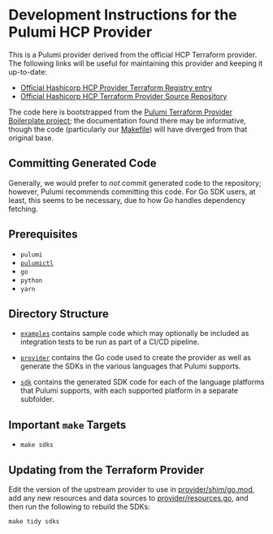# Development Instructions for the Pulumi HCP Provider

This is a Pulumi provider derived from the official HCP Terraform
provider. The following links will be useful for maintaining this
provider and keeping it up-to-date:

- [Official Hashicorp HCP Provider Terraform Registry entry](https://registry.terraform.io/providers/hashicorp/hcp/latest/docs)
- [Official Hashicorp HCP Terraform Provider Source Repository](https://github.com/hashicorp/terraform-provider-hcp)

The code here is bootstrapped from the [Pulumi Terraform Provider
Boilerplate
project](https://github.com/pulumi/pulumi-tf-provider-boilerplate);
the documentation found there may be informative, though the code
(particularly our [Makefile](./Makefile)) will have diverged from that
original base.

## Committing Generated Code

Generally, we would prefer to _not_ commit generated code to the
repository; however, Pulumi recommends committing this code. For Go
SDK users, at least, this seems to be necessary, due to how Go handles
dependency fetching.

## Prerequisites

- `pulumi`
- [`pulumictl`](https://github.com/pulumi/pulumictl)
- `go`
- `python`
- `yarn`

## Directory Structure

* [`examples`](./examples) contains sample code which may optionally
  be included as integration tests to be run as part of a CI/CD
  pipeline.

* [`provider`](./provider) contains the Go code used to create the
  provider as well as generate the SDKs in the various languages that
  Pulumi supports.

* [`sdk`](.sdk) contains the generated SDK code for each of the
  language platforms that Pulumi supports, with each supported
  platform in a separate subfolder.

## Important `make` Targets

* `make sdks`

## Updating from the Terraform Provider

Edit the version of the upstream provider to use in
[provider/shim/go.mod](./provider/shim/go.mod), add any new resources
and data sources to [provider/resources.go](./provider/resources.go),
and then run the following to rebuild the SDKs:

```shell
make tidy sdks
```
